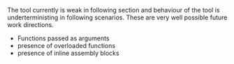 The tool currently is weak in following section and behaviour of the tool is underterministing in following scenarios. These are very well possible future work directions. 
- Functions passed as arguments
- presence of overloaded functions
- presence of inline assembly blocks
